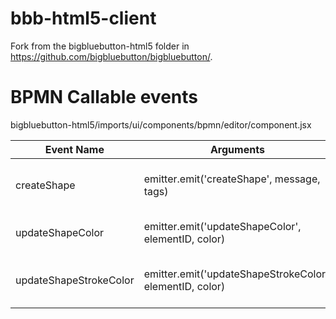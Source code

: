 # bbb-html5-client
Fork from the bigbluebutton-html5 folder in https://github.com/bigbluebutton/bigbluebutton/.


# BPMN Callable events
bigbluebutton-html5/imports/ui/components/bpmn/editor/component.jsx

| Event Name | Arguments | Usage |
|-------------|--------------------------------------------|--------------------------|
| createShape | emitter.emit('createShape', message, tags) | Add message into Mindmap |
| updateShapeColor | emitter.emit('updateShapeColor', elementID, color) | Change Element's color |
| updateShapeStrokeColor | emitter.emit('updateShapeStrokeColor', elementID, color) | Change Element's stroke color |